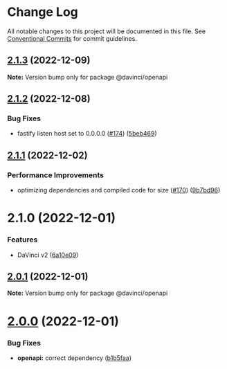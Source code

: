 # Change Log

All notable changes to this project will be documented in this file.
See [Conventional Commits](https://conventionalcommits.org) for commit guidelines.

## [2.1.3](https://github.com/HPInc/davinci/compare/@davinci/openapi@2.1.2...@davinci/openapi@2.1.3) (2022-12-09)

**Note:** Version bump only for package @davinci/openapi





## [2.1.2](https://github.com/HPInc/davinci/compare/@davinci/openapi@2.1.1...@davinci/openapi@2.1.2) (2022-12-08)


### Bug Fixes

* fastify listen host set to 0.0.0.0 ([#174](https://github.com/HPInc/davinci/issues/174)) ([5beb469](https://github.com/HPInc/davinci/commit/5beb469a749a19f41ee0dd5e61ab48a145f394cb))





## [2.1.1](https://github.com/HPInc/davinci/compare/@davinci/openapi@2.1.0...@davinci/openapi@2.1.1) (2022-12-02)


### Performance Improvements

* optimizing dependencies and compiled code for size ([#170](https://github.com/HPInc/davinci/issues/170)) ([9b7bd96](https://github.com/HPInc/davinci/commit/9b7bd96654479b8dd03faeb56e70476b15d4420f))





# 2.1.0 (2022-12-01)


### Features

* DaVinci v2 ([6a10e09](https://github.com/HPInc/davinci/commit/6a10e09e22c8561ee8d54c93d4fb8c7fe0d564a9))





## [2.0.1](https://github.com/HPInc/davinci/compare/@davinci/openapi@2.0.0-next.30...@davinci/openapi@2.0.1) (2022-12-01)

**Note:** Version bump only for package @davinci/openapi





# [2.0.0](https://github.com/HPInc/davinci/compare/@davinci/openapi@2.0.0-next.30...@davinci/openapi@2.0.0) (2022-12-01)


### Bug Fixes

* **openapi:** correct dependency ([b1b5faa](https://github.com/HPInc/davinci/commit/b1b5faa1a84bc291b2dc620210bbcb90778870c8))
